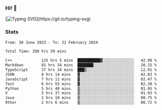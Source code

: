 ### Hi!  👋

[![Typing SVG](https://readme-typing-svg.herokuapp.com?font=Fira+Code&pause=1000&width=435&lines=Hello!+I'm+Texiwustion.)](https://git.io/typing-svg)

### Stats

<!--START_SECTION:waka-->

```txt
From: 30 June 2023 - To: 22 February 2024

Total Time: 290 hrs 59 mins

C++             125 hrs 5 mins  ██████████▓░░░░░░░░░░░░░░   42.99 %
Markdown        81 hrs 54 mins  ███████░░░░░░░░░░░░░░░░░░   28.15 %
TypeScript      37 hrs 34 mins  ███▒░░░░░░░░░░░░░░░░░░░░░   12.91 %
JSON            8 hrs 14 mins   ▓░░░░░░░░░░░░░░░░░░░░░░░░   02.83 %
JavaScript      7 hrs 11 mins   ▓░░░░░░░░░░░░░░░░░░░░░░░░   02.47 %
Text            6 hrs 55 mins   ▓░░░░░░░░░░░░░░░░░░░░░░░░   02.38 %
Python          5 hrs 40 mins   ▒░░░░░░░░░░░░░░░░░░░░░░░░   01.95 %
V               5 hrs 37 mins   ▒░░░░░░░░░░░░░░░░░░░░░░░░   01.93 %
Java            2 hrs 10 mins   ▒░░░░░░░░░░░░░░░░░░░░░░░░   00.75 %
Other           2 hrs 6 mins    ▒░░░░░░░░░░░░░░░░░░░░░░░░   00.72 %
```

<!--END_SECTION:waka-->
